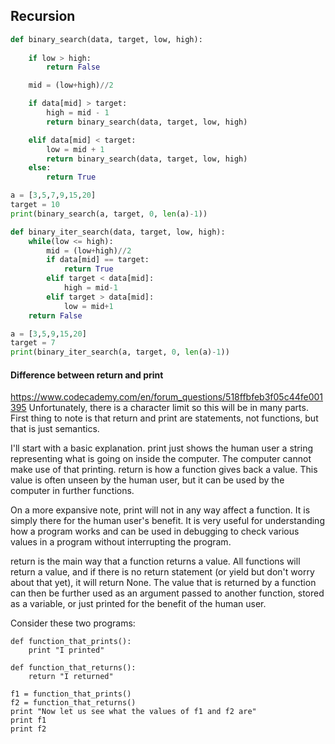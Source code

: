 ## Recursion

```python
def binary_search(data, target, low, high):
	
	if low > high:
		return False

	mid = (low+high)//2

	if data[mid] > target:
		high = mid - 1
		return binary_search(data, target, low, high)

	elif data[mid] < target:
		low = mid + 1
		return binary_search(data, target, low, high)
	else:
		return True

a = [3,5,7,9,15,20]
target = 10
print(binary_search(a, target, 0, len(a)-1))

def binary_iter_search(data, target, low, high):
	while(low <= high):
		mid = (low+high)//2
		if data[mid] == target:
			return True
		elif target < data[mid]:
			high = mid-1
		elif target > data[mid]:
			low = mid+1
	return False

a = [3,5,9,15,20]
target = 7
print(binary_iter_search(a, target, 0, len(a)-1))
```
#### Difference between return and print
https://www.codecademy.com/en/forum_questions/518ffbfeb3f05c44fe001395
Unfortunately, there is a character limit so this will be in many parts. First thing to note is that return and print are statements, not functions, but that is just semantics.

I'll start with a basic explanation. print just shows the human user a string representing what is going on inside the computer. The computer cannot make use of that printing. return is how a function gives back a value. This value is often unseen by the human user, but it can be used by the computer in further functions.

On a more expansive note, print will not in any way affect a function. It is simply there for the human user's benefit. It is very useful for understanding how a program works and can be used in debugging to check various values in a program without interrupting the program.

return is the main way that a function returns a value. All functions will return a value, and if there is no return statement (or yield but don't worry about that yet), it will return None. The value that is returned by a function can then be further used as an argument passed to another function, stored as a variable, or just printed for the benefit of the human user.

Consider these two programs:
```
def function_that_prints():
    print "I printed"

def function_that_returns():
    return "I returned"

f1 = function_that_prints()
f2 = function_that_returns()
print "Now let us see what the values of f1 and f2 are"
print f1
print f2
```
